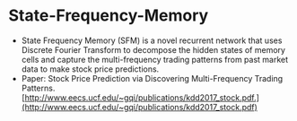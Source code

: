 # State-Frequency-Memory
- State Frequency Memory (SFM) is a novel recurrent network that uses Discrete Fourier Transform to decompose the hidden states of memory cells and capture the multi-frequency trading patterns from past market data to make stock price predictions. 
- Paper: Stock Price Prediction via Discovering Multi-Frequency Trading Patterns. [http://www.eecs.ucf.edu/~gqi/publications/kdd2017_stock.pdf.](http://www.eecs.ucf.edu/~gqi/publications/kdd2017_stock.pdf)
